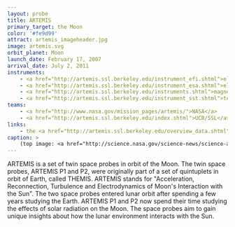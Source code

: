 ```yaml
---
layout: probe
title: ARTEMIS
primary_target: the Moon
color: '#fe9d99'
attract: artemis_imageheader.jpg
image: artemis.svg
orbit_planet: Moon
launch_date: February 17, 2007
arrival_date: July 2, 2011
instruments:
    - <a href="http://artemis.ssl.berkeley.edu/instrument_efi.shtml">electric field sensors</a>
    - <a href="http://artemis.ssl.berkeley.edu/instrument_esa.shtml">electrostatic analyzers</a>
    - <a href="http://artemis.ssl.berkeley.edu/instruments.shtml">magnetometers</a>
    - <a href="http://artemis.ssl.berkeley.edu/instrument_sst.shtml">telescopes</a>
teams:
    - <a href="http://www.nasa.gov/mission_pages/artemis/">NASA</a>
    - <a href="http://artemis.ssl.berkeley.edu/index.shtml">UCB/SSL</a>
links:
    - the <a href="http://artemis.ssl.berkeley.edu/overview_data.shtml">data hub</a> for ARTEMIS
caption: >
    (top image: <a href="http://science.nasa.gov/science-news/science-at-nasa/2009/17dec_whenaurorascollide/">colliding auroras</a> as seen by the THEMIS space probes, Toshi Nishimura/UCLA)
---
```

ARTEMIS is a set of twin space probes in orbit of the Moon. The twin space probes, ARTEMIS P1 and P2, were originally part of a set of quintuplets in orbit of Earth, called THEMIS. ARTEMIS stands for "Acceleration, Reconnection, Turbulence and Electrodynamics of Moon's Interaction with the Sun". The two space probes entered lunar orbit after spending a few years studying the Earth. ARTEMIS P1 and P2 now spend their time studying the effects of solar radiation on the Moon. The space probes aim to gain unique insights about how the lunar environment interacts with the Sun.
